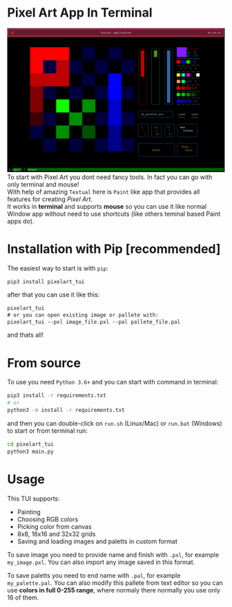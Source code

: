 # Pixel Art App In Terminal 

![PXLimage](https://raw.githubusercontent.com/Cvaniak/PixelArtTUI/master/documentation/pxl.png)  
To start with Pixel Art you dont need fancy tools. In fact you can go with only terminal and mouse!  
With help of amazing `Textual` here is `Paint` like app that provides all features for creating *Pixel Art*.  
It works in **terminal** and supports **mouse** so you can use it like normal Window app without need to use shortcuts (like others teminal based Paint apps do).

# Installation with Pip [recommended]
The easiest way to start is with `pip`:
```bash
pip3 install pixelart_tui
```
after that you can use it like this:
```
pixelart_tui
# or you can open existing image or pallete with:
pixelart_tui --pxl image_file.pxl --pal pallete_file.pal
```
and thats all!

# From source 
To use you need `Python 3.6+` and you can start with command in terminal:
```bash
pip3 install -r requirements.txt
# or
python3 -m install -r requirements.txt
```
and then you can double-click on `run.sh` (Linux/Mac) or `run.bat` (Windows) to start or from terminal run:
```bash
cd pixelart_tui
python3 main.py
```

# Usage 
This TUI supports:
* Painting
* Choosing RGB colors
* Picking color from canvas
* 8x8, 16x16 and 32x32 grids
* Saving and loading images and paletts in custom format

To save image you need to provide name and finish with `.pxl`, for example `my_image.pxl`. You can also import any image saved in this format.

To save paletts you need to end name with `.pal`, for example `my_palette.pal`. You can also modify this pallete from text editor so you can use **colors in full 0-255 range**, where normaly there normally you use only 16 of them.
